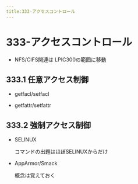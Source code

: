 ```yaml
---
title:333-アクセスコントロール
---
```


# 333-アクセスコントロール

- NFS/CIFS関連は LPIC300の範囲に移動

## 333.1 任意アクセス制御

- getfacl/setfacl

- getfattr/setfattr

## 333.2 強制アクセス制御

- SELINUX
  
  コマンドの出題はほぼSELINUXからだけ

- AppArmor/Smack

  概念は覚えておく
